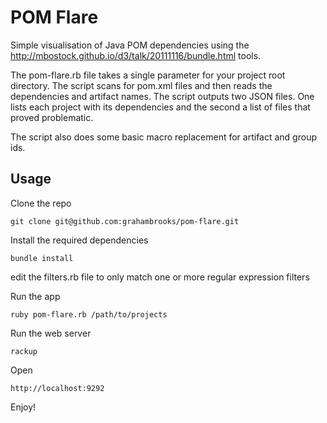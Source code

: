 # POM Flare

Simple visualisation of Java POM dependencies using the http://mbostock.github.io/d3/talk/20111116/bundle.html tools.

The pom-flare.rb file takes a single parameter for your project root directory. The script scans for pom.xml files and
then reads the dependencies and artifact names. The script outputs two JSON files. One lists each project with its
dependencies and the second a list of files that proved problematic.

The script also does some basic macro replacement for artifact and group ids.

## Usage

Clone the repo

    git clone git@github.com:grahambrooks/pom-flare.git

Install the required dependencies

    bundle install

edit the filters.rb file to only match one or more regular expression filters

Run the app

    ruby pom-flare.rb /path/to/projects

Run the web server

    rackup

Open

    http://localhost:9292

Enjoy!